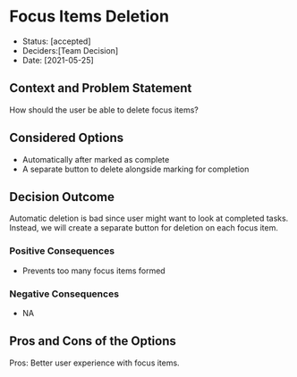 # Focus Items Deletion

* Status: [accepted]
* Deciders:[Team Decision]
* Date: [2021-05-25]


## Context and Problem Statement

How should the user be able to delete focus items?

## Considered Options

* Automatically after marked as complete
* A separate button to delete alongside marking for completion

## Decision Outcome

Automatic deletion is bad since user might want to look at completed tasks.
Instead, we will create a separate button for deletion on each focus item.

### Positive Consequences

* Prevents too many focus items formed

### Negative Consequences
* NA

## Pros and Cons of the Options
Pros: Better user experience with focus items.